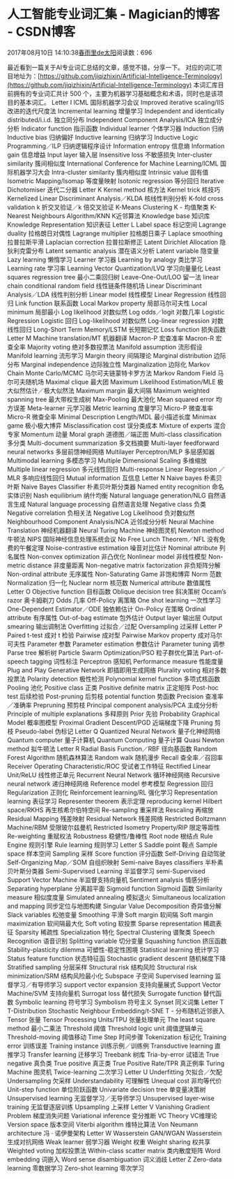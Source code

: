 
# 人工智能专业词汇集 - Magician的博客 - CSDN博客


2017年08月10日 14:10:38[春雨里de太阳](https://me.csdn.net/qq_16633405)阅读数：696


最近看到一篇关于AI专业词汇总结的文章，感觉不错，分享一下。
对应的词汇项目地址为：[https://github.com/jiqizhixin/Artificial-Intelligence-Terminology](https://github.com/jiqizhixin/Artificial-Intelligence-Terminology)
本词汇库目前拥有的专业词汇共计 500 个，主要为机器学习基础概念和术语，同时也是该项目的基本词汇。
Letter I
ICML    国际机器学习会议
Improved iterative scaling/IIS  改进的迭代尺度法
Incremental learning    增量学习
Independent and identically distributed/i.i.d.  独立同分布
Independent Component Analysis/ICA  独立成分分析
Indicator function  指示函数
Individual learner  个体学习器
Induction   归纳
Inductive bias  归纳偏好
Inductive learning  归纳学习
Inductive Logic Programming／ILP 归纳逻辑程序设计
Information entropy 信息熵
Information gain    信息增益
Input layer 输入层
Insensitive loss    不敏感损失
Inter-cluster similarity    簇间相似度
International Conference for Machine Learning/ICML  国际机器学习大会
Intra-cluster similarity    簇内相似度
Intrinsic value 固有值
Isometric Mapping/Isomap    等度量映射
Isotonic regression 等分回归
Iterative Dichotomiser  迭代二分器
Letter K
Kernel method   核方法
Kernel trick    核技巧
Kernelized Linear Discriminant Analysis／KLDA    核线性判别分析
K-fold cross validation k 折交叉验证／k 倍交叉验证
K-Means Clustering  K - 均值聚类
K-Nearest Neighbours Algorithm/KNN  K近邻算法
Knowledge base  知识库
Knowledge Representation    知识表征
Letter L
Label space 标记空间
Lagrange duality    拉格朗日对偶性
Lagrange multiplier 拉格朗日乘子
Laplace smoothing   拉普拉斯平滑
Laplacian correction    拉普拉斯修正
Latent Dirichlet Allocation 隐狄利克雷分布
Latent semantic analysis    潜在语义分析
Latent variable 隐变量
Lazy learning   懒惰学习
Learner 学习器
Learning by analogy 类比学习
Learning rate   学习率
Learning Vector Quantization/LVQ    学习向量量化
Least squares regression tree   最小二乘回归树
Leave-One-Out/LOO   留一法
linear chain conditional random field   线性链条件随机场
Linear Discriminant Analysis／LDA    线性判别分析
Linear model    线性模型
Linear Regression   线性回归
Link function   联系函数
Local Markov property   局部马尔可夫性
Local minimum   局部最小
Log likelihood  对数似然
Log odds／logit  对数几率
Logistic Regression Logistic 回归
Log-likelihood  对数似然
Log-linear regression   对数线性回归
Long-Short Term Memory/LSTM 长短期记忆
Loss function   损失函数
Letter M
Machine translation/MT  机器翻译
Macron-P    宏查准率
Macron-R    宏查全率
Majority voting 绝对多数投票法
Manifold assumption 流形假设
Manifold learning   流形学习
Margin theory   间隔理论
Marginal distribution   边际分布
Marginal independence   边际独立性
Marginalization 边际化
Markov Chain Monte Carlo/MCMC   马尔可夫链蒙特卡罗方法
Markov Random Field 马尔可夫随机场
Maximal clique  最大团
Maximum Likelihood Estimation/MLE   极大似然估计／极大似然法
Maximum margin  最大间隔
Maximum weighted spanning tree  最大带权生成树
Max-Pooling 最大池化
Mean squared error  均方误差
Meta-learner    元学习器
Metric learning 度量学习
Micro-P 微查准率
Micro-R 微查全率
Minimal Description Length/MDL  最小描述长度
Minimax game    极小极大博弈
Misclassification cost  误分类成本
Mixture of experts  混合专家
Momentum    动量
Moral graph 道德图／端正图
Multi-class classification  多分类
Multi-document summarization    多文档摘要
Multi-layer feedforward neural networks 多层前馈神经网络
Multilayer Perceptron/MLP   多层感知器
Multimodal learning 多模态学习
Multiple Dimensional Scaling    多维缩放
Multiple linear regression  多元线性回归
Multi-response Linear Regression ／MLR   多响应线性回归
Mutual information  互信息
Letter N
Naive bayes 朴素贝叶斯
Naive Bayes Classifier  朴素贝叶斯分类器
Named entity recognition    命名实体识别
Nash equilibrium    纳什均衡
Natural language generation/NLG 自然语言生成
Natural language processing 自然语言处理
Negative class  负类
Negative correlation    负相关法
Negative Log Likelihood 负对数似然
Neighbourhood Component Analysis/NCA    近邻成分分析
Neural Machine Translation  神经机器翻译
Neural Turing Machine   神经图灵机
Newton method   牛顿法
NIPS    国际神经信息处理系统会议
No Free Lunch Theorem／NFL   没有免费的午餐定理
Noise-contrastive estimation    噪音对比估计
Nominal attribute   列名属性
Non-convex optimization 非凸优化
Nonlinear model 非线性模型
Non-metric distance 非度量距离
Non-negative matrix factorization   非负矩阵分解
Non-ordinal attribute   无序属性
Non-Saturating Game 非饱和博弈
Norm    范数
Normalization   归一化
Nuclear norm    核范数
Numerical attribute 数值属性
Letter O
Objective function  目标函数
Oblique decision tree   斜决策树
Occam’s razor   奥卡姆剃刀
Odds    几率
Off-Policy  离策略
One shot learning   一次性学习
One-Dependent Estimator／ODE 独依赖估计
On-Policy   在策略
Ordinal attribute   有序属性
Out-of-bag estimate 包外估计
Output layer    输出层
Output smearing 输出调制法
Overfitting 过拟合／过配
Oversampling    过采样
Letter P
Paired t-test   成对 t 检验
Pairwise    成对型
Pairwise Markov property    成对马尔可夫性
Parameter   参数
Parameter estimation    参数估计
Parameter tuning    调参
Parse tree  解析树
Particle Swarm Optimization/PSO 粒子群优化算法
Part-of-speech tagging  词性标注
Perceptron  感知机
Performance measure 性能度量
Plug and Play Generative Network    即插即用生成网络
Plurality voting    相对多数投票法
Polarity detection  极性检测
Polynomial kernel function  多项式核函数
Pooling 池化
Positive class  正类
Positive definite matrix    正定矩阵
Post-hoc test   后续检验
Post-pruning    后剪枝
potential function  势函数
Precision   查准率／准确率
Prepruning  预剪枝
Principal component analysis/PCA    主成分分析
Principle of multiple explanations  多释原则
Prior   先验
Probability Graphical Model 概率图模型
Proximal Gradient Descent/PGD   近端梯度下降
Pruning 剪枝
Pseudo-label    伪标记
Letter Q
Quantized Neural Network    量子化神经网络
Quantum computer    量子计算机
Quantum Computing   量子计算
Quasi Newton method 拟牛顿法
Letter R
Radial Basis Function／RBF   径向基函数
Random Forest Algorithm 随机森林算法
Random walk 随机漫步
Recall  查全率／召回率
Receiver Operating Characteristic/ROC   受试者工作特征
Rectified Linear Unit/ReLU  线性修正单元
Recurrent Neural Network    循环神经网络
Recursive neural network    递归神经网络
Reference model 参考模型
Regression  回归
Regularization  正则化
Reinforcement learning/RL   强化学习
Representation learning 表征学习
Representer theorem 表示定理
reproducing kernel Hilbert space/RKHS   再生核希尔伯特空间
Re-sampling 重采样法
Rescaling   再缩放
Residual Mapping    残差映射
Residual Network    残差网络
Restricted Boltzmann Machine/RBM    受限玻尔兹曼机
Restricted Isometry Property/RIP    限定等距性
Re-weighting    重赋权法
Robustness  稳健性/鲁棒性
Root node   根结点
Rule Engine 规则引擎
Rule learning   规则学习
Letter S
Saddle point    鞍点
Sample space    样本空间
Sampling    采样
Score function  评分函数
Self-Driving    自动驾驶
Self-Organizing Map／SOM 自组织映射
Semi-naive Bayes classifiers    半朴素贝叶斯分类器
Semi-Supervised Learning    半监督学习
semi-Supervised Support Vector Machine  半监督支持向量机
Sentiment analysis  情感分析
Separating hyperplane   分离超平面
Sigmoid function    Sigmoid 函数
Similarity measure  相似度度量
Simulated annealing 模拟退火
Simultaneous localization and mapping   同步定位与地图构建
Singular Value Decomposition    奇异值分解
Slack variables 松弛变量
Smoothing   平滑
Soft margin 软间隔
Soft margin maximization    软间隔最大化
Soft voting 软投票
Sparse representation   稀疏表征
Sparsity    稀疏性
Specialization  特化
Spectral Clustering 谱聚类
Speech Recognition  语音识别
Splitting variable  切分变量
Squashing function  挤压函数
Stability-plasticity dilemma    可塑性-稳定性困境
Statistical learning    统计学习
Status feature function 状态特征函
Stochastic gradient descent 随机梯度下降
Stratified sampling 分层采样
Structural risk 结构风险
Structural risk minimization/SRM    结构风险最小化
Subspace    子空间
Supervised learning 监督学习／有导师学习
support vector expansion    支持向量展式
Support Vector Machine/SVM  支持向量机
Surrogat loss   替代损失
Surrogate function  替代函数
Symbolic learning   符号学习
Symbolism   符号主义
Synset  同义词集
Letter T
T-Distribution Stochastic Neighbour Embedding/t-SNE T - 分布随机近邻嵌入
Tensor  张量
Tensor Processing Units/TPU 张量处理单元
The least square method 最小二乘法
Threshold   阈值
Threshold logic unit    阈值逻辑单元
Threshold-moving    阈值移动
Time Step   时间步骤
Tokenization    标记化
Training error  训练误差
Training instance   训练示例／训练例
Transductive learning   直推学习
Transfer learning   迁移学习
Treebank    树库
Tria-by-error   试错法
True negative   真负类
True positive   真正类
True Positive Rate/TPR  真正例率
Turing Machine  图灵机
Twice-learning  二次学习
Letter U
Underfitting    欠拟合／欠配
Undersampling   欠采样
Understandability   可理解性
Unequal cost    非均等代价
Unit-step function  单位阶跃函数
Univariate decision tree    单变量决策树
Unsupervised learning   无监督学习／无导师学习
Unsupervised layer-wise training    无监督逐层训练
Upsampling  上采样
Letter V
Vanishing Gradient Problem  梯度消失问题
Variational inference   变分推断
VC Theory   VC维理论
Version space   版本空间
Viterbi algorithm   维特比算法
Von Neumann architecture    冯 · 诺伊曼架构
Letter W
Wasserstein GAN/WGAN    Wasserstein生成对抗网络
Weak learner    弱学习器
Weight  权重
Weight sharing  权共享
Weighted voting 加权投票法
Within-class scatter matrix 类内散度矩阵
Word embedding  词嵌入
Word sense disambiguation   词义消歧
Letter Z
Zero-data learning  零数据学习
Zero-shot learning  零次学习


